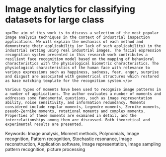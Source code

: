 # Image analytics for classifying datasets for large class

    <p>The aim of this work is to discuss a selection of the most popular image analysis techniques in the context of industrial inspection applications. We will explain the mechanics of each method and demonstrate their applicability (or lack of such applicability) in the industrial setting using real industrial images. The facial expression recognition system presented in this research work contributes a resilient face recognition model based on the mapping of behavioral characteristics with the physiological biometric characteristics. The physiological characteristics of the human face with relevance to various expressions such as happiness, sadness, fear, anger, surprise and disgust are associated with geometrical structures which restored as base matching template for the recognition system.</p>

    Various types of moments have been used to recognize image patterns in a number of applications. The author evaluates a number of moments and addresses some fundamental questions, such as image representation ability, noise sensitivity, and information redundancy. Moments considered include regular moments, Legendre moments, Zernike moments, pseudo-Zernike moments, rotational moments and complex moments. Properties of these moments are examined in detail, and the interrelationships among them are discussed. Both theoretical and experimental results are presented.

Keywords: Image analysis, Moment methods, Polynomials, Image recognition, Pattern recognition, Stochastic resonance, Image reconstruction, Application software, Image representation, Image sampling pattern recognition, picture processing


